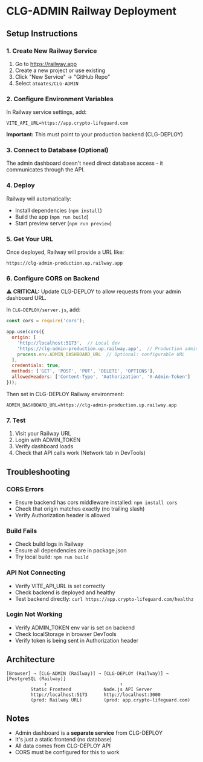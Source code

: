 # CLG-ADMIN Railway Deployment

## Setup Instructions

### 1. Create New Railway Service

1. Go to https://railway.app
2. Create a new project or use existing
3. Click "New Service" → "GitHub Repo"
4. Select `atoates/CLG-ADMIN`

### 2. Configure Environment Variables

In Railway service settings, add:

```
VITE_API_URL=https://app.crypto-lifeguard.com
```

**Important:** This must point to your production backend (CLG-DEPLOY)

### 3. Connect to Database (Optional)

The admin dashboard doesn't need direct database access - it communicates through the API.

### 4. Deploy

Railway will automatically:
- Install dependencies (`npm install`)
- Build the app (`npm run build`)
- Start preview server (`npm run preview`)

### 5. Get Your URL

Once deployed, Railway will provide a URL like:
```
https://clg-admin-production.up.railway.app
```

### 6. Configure CORS on Backend

⚠️ **CRITICAL:** Update CLG-DEPLOY to allow requests from your admin dashboard URL.

In `CLG-DEPLOY/server.js`, add:

```javascript
const cors = require('cors');

app.use(cors({
  origin: [
    'http://localhost:5173',  // Local dev
    'https://clg-admin-production.up.railway.app',  // Production admin
    process.env.ADMIN_DASHBOARD_URL  // Optional: configurable URL
  ],
  credentials: true,
  methods: ['GET', 'POST', 'PUT', 'DELETE', 'OPTIONS'],
  allowedHeaders: ['Content-Type', 'Authorization', 'X-Admin-Token']
}));
```

Then set in CLG-DEPLOY Railway environment:
```
ADMIN_DASHBOARD_URL=https://clg-admin-production.up.railway.app
```

### 7. Test

1. Visit your Railway URL
2. Login with ADMIN_TOKEN
3. Verify dashboard loads
4. Check that API calls work (Network tab in DevTools)

## Troubleshooting

### CORS Errors
- Ensure backend has cors middleware installed: `npm install cors`
- Check that origin matches exactly (no trailing slash)
- Verify Authorization header is allowed

### Build Fails
- Check build logs in Railway
- Ensure all dependencies are in package.json
- Try local build: `npm run build`

### API Not Connecting
- Verify VITE_API_URL is set correctly
- Check backend is deployed and healthy
- Test backend directly: `curl https://app.crypto-lifeguard.com/healthz`

### Login Not Working
- Verify ADMIN_TOKEN env var is set on backend
- Check localStorage in browser DevTools
- Verify token is being sent in Authorization header

## Architecture

```
[Browser] → [CLG-ADMIN (Railway)] → [CLG-DEPLOY (Railway)] → [PostgreSQL (Railway)]
              ↑                           ↑
         Static Frontend            Node.js API Server
         http://localhost:5173      http://localhost:3000
         (prod: Railway URL)        (prod: app.crypto-lifeguard.com)
```

## Notes

- Admin dashboard is a **separate service** from CLG-DEPLOY
- It's just a static frontend (no database)
- All data comes from CLG-DEPLOY API
- CORS must be configured for this to work
